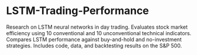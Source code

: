 # LSTM-Trading-Performance
Research on LSTM neural networks in day trading. Evaluates stock market efficiency using 10 conventional and 10 unconventional technical indicators. Compares LSTM performance against buy-and-hold and no-investment strategies. Includes code, data, and backtesting results on the S&amp;P 500.
